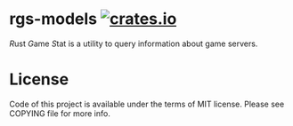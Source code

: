# rgs-models [![crates.io](https://img.shields.io/crates/v/rgs.svg)](https://crates.io/crates/rgs)
*R*ust *G*ame *S*tat is a utility to query information about game servers.

# License
Code of this project is available under the terms of MIT license. Please see COPYING file for more info.
